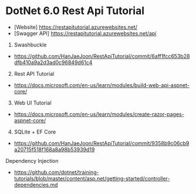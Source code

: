 # DotNet 6.0 Rest Api Tutorial
- [Website] https://restapitutorial.azurewebsites.net/
- [Swagger API] https://restapitutorial.azurewebsites.net/api

1. Swashbuckle
- https://github.com/HanJaeJoon/RestApiTutorial/commit/6aff1fcc653b28dfb410a9a2d3ad0c96849d61c4

2. Rest API Tutorial
- https://docs.microsoft.com/en-us/learn/modules/build-web-api-aspnet-core/

3. Web UI Tutorial
- https://docs.microsoft.com/en-us/learn/modules/create-razor-pages-aspnet-core/

4. SQLite + EF Core
- https://github.com/HanJaeJoon/RestApiTutorial/commit/9358b9c06cb9a20715f518f168a8a98b53939d19

Dependency Injection
- https://github.com/dotnet/training-tutorials/blob/master/content/asp.net/getting-started/controller-dependencies.md
